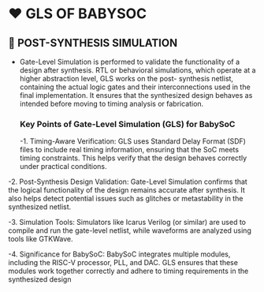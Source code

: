  # ❤️ GLS OF BABYSOC
 
 ## 🎲 POST-SYNTHESIS SIMULATION 

 - Gate-Level Simulation is performed to validate the functionality of a design after synthesis.       RTL or behavioral simulations, which operate at a higher abstraction level, GLS works on the post-   synthesis netlist, containing the actual logic gates and their interconnections used in the final    implementation. It ensures that the synthesized design behaves as intended before moving to timing   analysis or fabrication.

   ### Key Points of Gate-Level Simulation (GLS) for BabySoC

    -1. Timing-Aware Verification:
GLS uses Standard Delay Format (SDF) files to include real timing information, ensuring that the SoC meets timing constraints. This helps verify that the design behaves correctly under practical conditions.

  -2. Post-Synthesis Design Validation:
Gate-Level Simulation confirms that the logical functionality of the design remains accurate after synthesis. It also helps detect potential issues such as glitches or metastability in the synthesized netlist.

-3.  Simulation Tools:
Simulators like Icarus Verilog (or similar) are used to compile and run the gate-level netlist, while waveforms are analyzed using tools like GTKWave.

-4. Significance for BabySoC:
BabySoC integrates multiple modules, including the RISC-V processor, PLL, and DAC. GLS ensures that these modules work together correctly and adhere to timing requirements in the synthesized design
   





 

 
